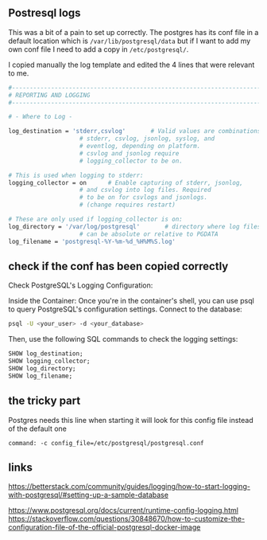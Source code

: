 ## Postresql logs

This was a bit of a pain to set up correctly. The postgres has its conf file in a default location which is `/var/lib/postgresql/data` but if I want to add my own conf file I need to add a copy in `/etc/postgresql/`. 

I copied manually the log template and edited the 4 lines that were relevant to me. 

```bash
#------------------------------------------------------------------------------
# REPORTING AND LOGGING
#------------------------------------------------------------------------------

# - Where to Log -

log_destination = 'stderr,csvlog'		# Valid values are combinations of
					# stderr, csvlog, jsonlog, syslog, and
					# eventlog, depending on platform.
					# csvlog and jsonlog require
					# logging_collector to be on.

# This is used when logging to stderr:
logging_collector = on		# Enable capturing of stderr, jsonlog,
					# and csvlog into log files. Required
					# to be on for csvlogs and jsonlogs.
					# (change requires restart)

# These are only used if logging_collector is on:
log_directory = '/var/log/postgresql'		# directory where log files are written,
					# can be absolute or relative to PGDATA
log_filename = 'postgresql-%Y-%m-%d_%H%M%S.log'
```


## check if the conf has been copied correctly
Check PostgreSQL's Logging Configuration:

Inside the Container:
Once you're in the container's shell, you can use psql to query PostgreSQL's configuration settings.
Connect to the database:
```bash
psql -U <your_user> -d <your_database>
```
Then, use the following SQL commands to check the logging settings:
```sql
SHOW log_destination;
SHOW logging_collector;
SHOW log_directory;
SHOW log_filename;
```

## the tricky part

Postgres needs this line when starting it will look for this config file instead of the default one
```
command: -c config_file=/etc/postgresql/postgresql.conf
```

## links

https://betterstack.com/community/guides/logging/how-to-start-logging-with-postgresql/#setting-up-a-sample-database

https://www.postgresql.org/docs/current/runtime-config-logging.html  
https://stackoverflow.com/questions/30848670/how-to-customize-the-configuration-file-of-the-official-postgresql-docker-image